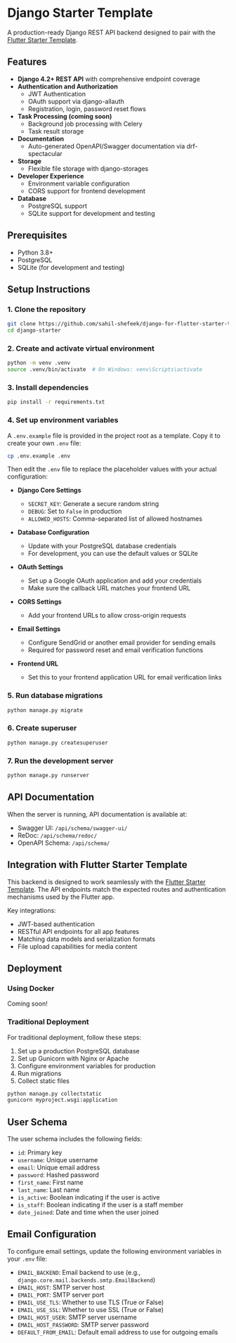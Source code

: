 # Django Starter Template

A production-ready Django REST API backend designed to pair with the
[Flutter Starter Template](https://github.com/sahil-shefeek/flutter-starter-template).

## Features

- **Django 4.2+ REST API** with comprehensive endpoint coverage
- **Authentication and Authorization**
  - JWT Authentication
  - OAuth support via django-allauth
  - Registration, login, password reset flows
- **Task Processing (coming soon)**
  - Background job processing with Celery
  - Task result storage
- **Documentation**
  - Auto-generated OpenAPI/Swagger documentation via drf-spectacular
- **Storage**
  - Flexible file storage with django-storages
- **Developer Experience**
  - Environment variable configuration
  - CORS support for frontend development
- **Database**
  - PostgreSQL support
  - SQLite support for development and testing

## Prerequisites

- Python 3.8+
- PostgreSQL
- SQLite (for development and testing)

## Setup Instructions

### 1. Clone the repository

```bash
git clone https://github.com/sahil-shefeek/django-for-flutter-starter-template.git
cd django-starter
```

### 2. Create and activate virtual environment

```bash
python -m venv .venv
source .venv/bin/activate  # On Windows: venv\Scripts\activate
```

### 3. Install dependencies

```bash
pip install -r requirements.txt
```

### 4. Set up environment variables

A `.env.example` file is provided in the project root as a template. Copy it to
create your own `.env` file:

```bash
cp .env.example .env
```

Then edit the `.env` file to replace the placeholder values with your actual
configuration:

- **Django Core Settings**
  - `SECRET_KEY`: Generate a secure random string
  - `DEBUG`: Set to `False` in production
  - `ALLOWED_HOSTS`: Comma-separated list of allowed hostnames

- **Database Configuration**
  - Update with your PostgreSQL database credentials
  - For development, you can use the default values or SQLite

- **OAuth Settings**
  - Set up a Google OAuth application and add your credentials
  - Make sure the callback URL matches your frontend URL

- **CORS Settings**
  - Add your frontend URLs to allow cross-origin requests

- **Email Settings**
  - Configure SendGrid or another email provider for sending emails
  - Required for password reset and email verification functions

- **Frontend URL**
  - Set this to your frontend application URL for email verification links

### 5. Run database migrations

```bash
python manage.py migrate
```

### 6. Create superuser

```bash
python manage.py createsuperuser
```

### 7. Run the development server

```bash
python manage.py runserver
```

## API Documentation

When the server is running, API documentation is available at:

- Swagger UI: `/api/schema/swagger-ui/`
- ReDoc: `/api/schema/redoc/`
- OpenAPI Schema: `/api/schema/`

## Integration with Flutter Starter Template

This backend is designed to work seamlessly with the
[Flutter Starter Template](https://github.com/sahil-shefeek/flutter-starter-template).
The API endpoints match the expected routes and authentication mechanisms used
by the Flutter app.

Key integrations:

- JWT-based authentication
- RESTful API endpoints for all app features
- Matching data models and serialization formats
- File upload capabilities for media content

## Deployment

### Using Docker

Coming soon!

### Traditional Deployment

For traditional deployment, follow these steps:

1. Set up a production PostgreSQL database
2. Set up Gunicorn with Nginx or Apache
3. Configure environment variables for production
4. Run migrations
5. Collect static files

```bash
python manage.py collectstatic
gunicorn myproject.wsgi:application
```

## User Schema

The user schema includes the following fields:

- `id`: Primary key
- `username`: Unique username
- `email`: Unique email address
- `password`: Hashed password
- `first_name`: First name
- `last_name`: Last name
- `is_active`: Boolean indicating if the user is active
- `is_staff`: Boolean indicating if the user is a staff member
- `date_joined`: Date and time when the user joined

## Email Configuration

To configure email settings, update the following environment variables in your
`.env` file:

- `EMAIL_BACKEND`: Email backend to use (e.g.,
  `django.core.mail.backends.smtp.EmailBackend`)
- `EMAIL_HOST`: SMTP server host
- `EMAIL_PORT`: SMTP server port
- `EMAIL_USE_TLS`: Whether to use TLS (True or False)
- `EMAIL_USE_SSL`: Whether to use SSL (True or False)
- `EMAIL_HOST_USER`: SMTP server username
- `EMAIL_HOST_PASSWORD`: SMTP server password
- `DEFAULT_FROM_EMAIL`: Default email address to use for outgoing emails

```
```
